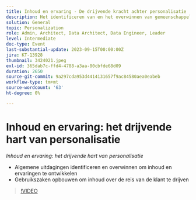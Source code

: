 ```yaml
---
title: Inhoud en ervaring - De drijvende kracht achter personalisatie
description: Het identificeren van en het overwinnen van gemeenschappelijke uitdagingen om een inhoud te bouwen & het vermogen van de Ervaringen bouwend uit gebruiksgevallen om inhoud over de klantenreis te drijven
solution: General
topic: Personalization
role: Admin, Architect, Data Architect, Data Engineer, Leader
level: Intermediate
doc-type: Event
last-substantial-update: 2023-09-15T00:00:00Z
jira: KT-13928
thumbnail: 3424021.jpeg
exl-id: 365dab7c-ffd4-4788-a3aa-80cbfde68d09
duration: 2650
source-git-commit: 9a297cda953d4414131657f9ac84580aea0eabeb
workflow-type: tm+mt
source-wordcount: '63'
ht-degree: 0%

---
```


# Inhoud en ervaring: het drijvende hart van personalisatie

*Inhoud en ervaring: het drijvende hart van personalisatie*

* Algemene uitdagingen identificeren en overwinnen om inhoud en ervaringen te ontwikkelen
* Gebruikszaken opbouwen om inhoud over de reis van de klant te drijven

>[!VIDEO](https://video.tv.adobe.com/v/3424021/?learn=on)
